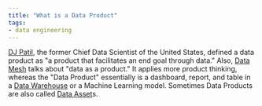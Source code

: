 ```yaml
---
title: "What is a Data Product"
tags:
- data engineering
---
```

[DJ Patil](https://twitter.com/dpatil), the former Chief Data Scientist of the United States, defined a data product as "a product that facilitates an end goal through data." Also, [Data Mesh](notes/Data%20Mesh.md) talks about "data as a product." It applies more product thinking, whereas the "Data Product" essentially is a dashboard, report, and table in a [Data Warehouse](notes/Data%20Warehouse.md) or a Machine Learning model. Sometimes Data Products are also called [Data Asset](notes/Data%20Asset.md)s.